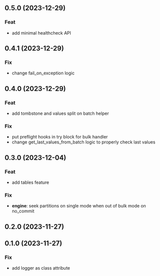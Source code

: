 ## 0.5.0 (2023-12-29)

### Feat

- add minimal healthcheck API

## 0.4.1 (2023-12-29)

### Fix

- change fail_on_exception logic

## 0.4.0 (2023-12-29)

### Feat

- add tombstone and values split on batch helper

### Fix

- put preflight hooks in try block for bulk handler
- change get_last_values_from_batch logic to properly check last values

## 0.3.0 (2023-12-04)

### Feat

- add tables feature

### Fix

- **engine**: seek partitions on single mode when out of bulk mode on no_commit

## 0.2.0 (2023-11-27)

## 0.1.0 (2023-11-27)

### Fix

- add logger as class attribute
